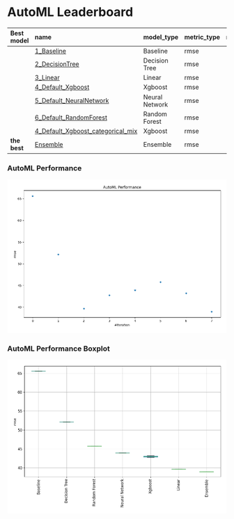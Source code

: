 # AutoML Leaderboard

| Best model   | name                                                                             | model_type     | metric_type   |   metric_value |   train_time |
|:-------------|:---------------------------------------------------------------------------------|:---------------|:--------------|---------------:|-------------:|
|              | [1_Baseline](1_Baseline/README.md)                                               | Baseline       | rmse          |        65.581  |         0.21 |
|              | [2_DecisionTree](2_DecisionTree/README.md)                                       | Decision Tree  | rmse          |        52.1432 |        12.51 |
|              | [3_Linear](3_Linear/README.md)                                                   | Linear         | rmse          |        39.6384 |         6.33 |
|              | [4_Default_Xgboost](4_Default_Xgboost/README.md)                                 | Xgboost        | rmse          |        42.7449 |         8.92 |
|              | [5_Default_NeuralNetwork](5_Default_NeuralNetwork/README.md)                     | Neural Network | rmse          |        43.9206 |         2.71 |
|              | [6_Default_RandomForest](6_Default_RandomForest/README.md)                       | Random Forest  | rmse          |        45.7597 |        18.23 |
|              | [4_Default_Xgboost_categorical_mix](4_Default_Xgboost_categorical_mix/README.md) | Xgboost        | rmse          |        43.2199 |         8.65 |
| **the best** | [Ensemble](Ensemble/README.md)                                                   | Ensemble       | rmse          |        38.974  |         0.14 |

### AutoML Performance
![AutoML Performance](ldb_performance.png)

### AutoML Performance Boxplot
![AutoML Performance Boxplot](ldb_performance_boxplot.png)